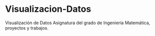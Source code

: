 # Visualizacion-Datos
Visualización de Datos
Asignatura del grado de Ingeniería Matemática, proyectos y trabajos.
